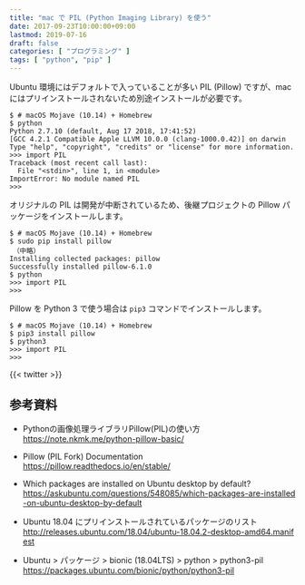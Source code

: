 ```yaml
---
title: "mac で PIL (Python Imaging Library) を使う"
date: 2017-09-23T10:00:00+09:00
lastmod: 2019-07-16
draft: false
categories: [ "プログラミング" ]
tags: [ "python", "pip" ]
---
```


Ubuntu 環境にはデフォルトで入っていることが多い PIL (Pillow) ですが、mac にはプリインストールされないため別途インストールが必要です。

```shell
$ # macOS Mojave (10.14) + Homebrew
$ python
Python 2.7.10 (default, Aug 17 2018, 17:41:52)
[GCC 4.2.1 Compatible Apple LLVM 10.0.0 (clang-1000.0.42)] on darwin
Type "help", "copyright", "credits" or "license" for more information.
>>> import PIL
Traceback (most recent call last):
  File "<stdin>", line 1, in <module>
ImportError: No module named PIL
>>>
```

オリジナルの PIL は開発が中断されているため、後継プロジェクトの Pillow パッケージをインストールします。

```shell
$ # macOS Mojave (10.14) + Homebrew
$ sudo pip install pillow
　（中略）
Installing collected packages: pillow
Successfully installed pillow-6.1.0
$ python
>>> import PIL
>>>
```

Pillow を Python 3 で使う場合は `pip3` コマンドでインストールします。

```shell
$ # macOS Mojave (10.14) + Homebrew
$ pip3 install pillow
$ python3
>>> import PIL
>>>
```

{{< twitter >}}

## 参考資料
- Pythonの画像処理ライブラリPillow(PIL)の使い方<br />
  <span style="word-break: break-all;">
  https://note.nkmk.me/python-pillow-basic/
  </span>

- Pillow (PIL Fork) Documentation<br />
  <span style="word-break: break-all;">
  https://pillow.readthedocs.io/en/stable/
  </span>

- Which packages are installed on Ubuntu desktop by default?<br />
  <span style="word-break: break-all;">
  https://askubuntu.com/questions/548085/which-packages-are-installed-on-ubuntu-desktop-by-default
  </span>

- Ubuntu 18.04 にプリインストールされているパッケージのリスト<br />
  <span style="word-break: break-all;">
  http://releases.ubuntu.com/18.04/ubuntu-18.04.2-desktop-amd64.manifest
  </span>

- Ubuntu > パッケージ > bionic (18.04LTS) > python > python3-pil<br />
  <span style="word-break: break-all;">
  https://packages.ubuntu.com/bionic/python/python3-pil
  </span>
